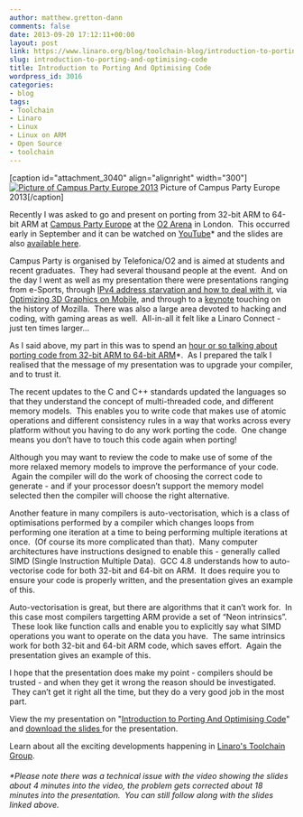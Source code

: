 ```yaml
---
author: matthew.gretton-dann
comments: false
date: 2013-09-20 17:12:11+00:00
layout: post
link: https://www.linaro.org/blog/toolchain-blog/introduction-to-porting-and-optimising-code/
slug: introduction-to-porting-and-optimising-code
title: Introduction to Porting And Optimising Code
wordpress_id: 3016
categories:
- blog
tags:
- Toolchain
- Linaro
- Linux
- Linux on ARM
- Open Source
- toolchain
---
```


[caption id="attachment_3040" align="alignright" width="300"][![Picture of Campus Party Europe 2013](http://www.linaro.org/linaro-blog/wp-content/uploads/2013/09/campus-party-image-1-300x120.jpg)](http://www.linaro.org/linaro-blog/wp-content/uploads/2013/09/campus-party-image-1.jpg) Picture of Campus Party Europe 2013[/caption]


Recently I was asked to go and present on porting from 32-bit ARM to 64-bit ARM at [Campus Party Europe](http://www.campus-party.eu/) at the [O2 Arena](http://www.theo2.co.uk/) in London.  This occurred early in September and it can be watched on [YouTube](http://www.youtube.com/watch?v=epzYErIIx0Y)* and the slides are also [available here](http://www.linaro.org/assets/common/campus-party-presentation-Sept_2013.pdf).




Campus Party is organised by Telefonica/O2 and is aimed at students and recent graduates.  They had several thousand people at the event.  And on the day I went as well as my presentation there were presentations ranging from e-Sports, through [IPv4 address starvation and how to deal with it](http://www.youtube.com/watch?v=IYlbRY0JHdg), via [Optimizing 3D Graphics on Mobile](http://www.youtube.com/watch?v=9DLxGwDWUWs), and through to a [keynote](http://www.youtube.com/watch?v=Lw2kC3L6Yu0) touching on the history of Mozilla.  There was also a large area devoted to hacking and coding, with gaming areas as well.  All-in-all it felt like a Linaro Connect - just ten times larger…




As I said above, my part in this was to spend an [hour or so talking about porting code from 32-bit ARM to 64-bit ARM](http://www.youtube.com/watch?v=epzYErIIx0Y)*.  As I prepared the talk I realised that the message of my presentation was to upgrade your compiler, and to trust it.




The recent updates to the C and C++ standards updated the languages so that they understand the concept of multi-threaded code, and different memory models.  This enables you to write code that makes use of atomic operations and different consistency rules in a way that works across every platform without you having to do any work porting the code.  One change means you don’t have to touch this code again when porting!




Although you may want to review the code to make use of some of the more relaxed memory models to improve the performance of your code.  Again the compiler will do the work of choosing the correct code to generate - and if your processor doesn’t support the memory model selected then the compiler will choose the right alternative.




Another feature in many compilers is auto-vectorisation, which is a class of optimisations performed by a compiler which changes loops from performing one iteration at a time to being performing multiple iterations at once.  (Of course its more complicated than that).  Many computer architectures have instructions designed to enable this - generally called SIMD (Single Instruction Multiple Data).  GCC 4.8 understands how to auto-vectorise code for both 32-bit and 64-bit on ARM.  It does require you to ensure your code is properly written, and the presentation gives an example of this.




Auto-vectorisation is great, but there are algorithms that it can’t work for.  In this case most compilers targetting ARM provide a set of “Neon intrinsics”.  These look like function calls and enable you to explicitly say what SIMD operations you want to operate on the data you have.  The same intrinsics work for both 32-bit and 64-bit ARM code, which saves effort.  Again the presentation gives an example of this.




I hope that the presentation does make my point - compilers should be trusted - and when they get it wrong the reason should be investigated.  They can’t get it right all the time, but they do a very good job in the most part.




View the my presentation on "[Introduction to Porting And Optimising Code](http://www.youtube.com/watch?v=epzYErIIx0Y)"  and [download the slides ](http://www.linaro.org/assets/common/campus-party-presentation-Sept_2013.pdf)for the presentation.




Learn about all the exciting developments happening in [Linaro's Toolchain Group](https://wiki.linaro.org/WorkingGroups/ToolChain).





###### *Please note there was a technical issue with the video showing the slides about 4 minutes into the video, the problem gets corrected about 18 minutes into the presentation.  You can still follow along with the slides linked above.
